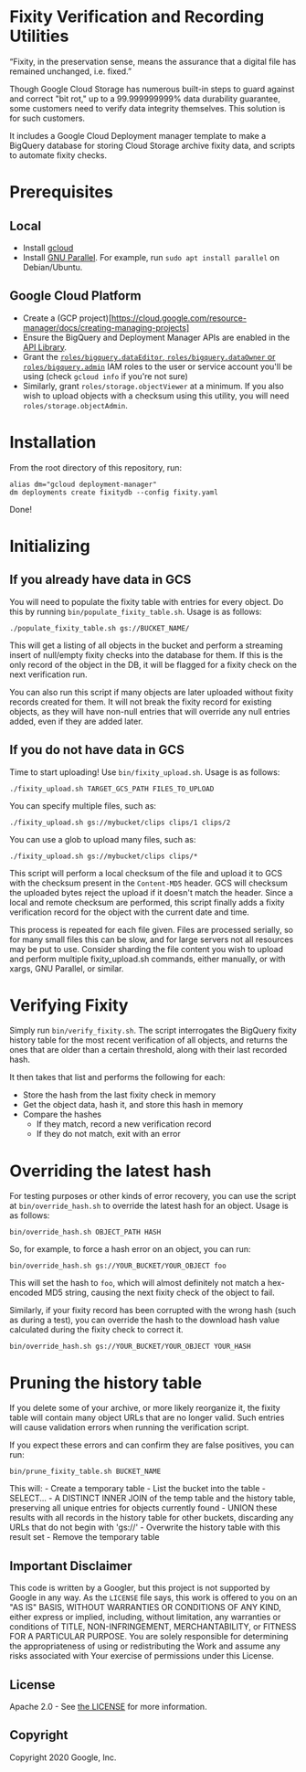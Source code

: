 # Fixity Verification and Recording Utilities

“Fixity, in the preservation sense, means the assurance that a digital file has remained unchanged, i.e. fixed.”

Though Google Cloud Storage has numerous built-in steps to guard against and correct "bit rot," up to a 99.999999999% data durability guarantee, some customers need to verify data integrity themselves. This solution is for such customers.

It includes a Google Cloud Deployment manager template to make a BigQuery database for storing Cloud Storage archive fixity data, and scripts to automate fixity checks.

# Prerequisites

## Local
- Install [gcloud](https://cloud.google.com/sdk)
- Install [GNU Parallel](https://www.gnu.org/software/parallel/). For example, run `sudo apt install parallel` on Debian/Ubuntu.

## Google Cloud Platform
- Create a (GCP project)[https://cloud.google.com/resource-manager/docs/creating-managing-projects]
- Ensure the BigQuery and Deployment Manager APIs are enabled in the [API Library](https://console.cloud.google.com/apis/library).
- Grant the [`roles/bigquery.dataEditor`, `roles/bigquery.dataOwner` or `roles/bigquery.admin`](https://cloud.google.com/bigquery/docs/access-control) IAM roles to the user or service account you'll be using (check `gcloud info` if you're not sure)
- Similarly, grant `roles/storage.objectViewer` at a minimum. If you also wish to upload objects with a checksum using this utility, you will need `roles/storage.objectAdmin`.

# Installation
From the root directory of this repository, run:

```shell
alias dm="gcloud deployment-manager"
dm deployments create fixitydb --config fixity.yaml
```
Done!

# Initializing

## If you already have data in GCS
You will need to populate the fixity table with entries for every object. Do this by running `bin/populate_fixity_table.sh`. Usage is as follows:

`./populate_fixity_table.sh gs://BUCKET_NAME/`

This will get a listing of all objects in the bucket and perform a streaming insert of null/empty fixity checks into the database for them. If this is the only record of the object in the DB, it will be flagged for a fixity check on the next verification run.

You can also run this script if many objects are later uploaded without fixity records created for them. It will not break the fixity record for existing objects, as they will have non-null entries that will override any null entries added, even if they are added later.

## If you do not have data in GCS
Time to start uploading! Use `bin/fixity_upload.sh`. Usage is as follows:

`./fixity_upload.sh TARGET_GCS_PATH FILES_TO_UPLOAD`

You can specify multiple files, such as:

`./fixity_upload.sh gs://mybucket/clips clips/1 clips/2`

You can use a glob to upload many files, such as:

`./fixity_upload.sh gs://mybucket/clips clips/*`

This script will perform a local checksum of the file and upload it to GCS with the checksum present in the `Content-MD5` header. GCS will checksum the uploaded bytes reject the upload if it doesn't match the header. Since a local and remote checksum are performed, this script finally adds a fixity verification record for the object with the current date and time.

This process is repeated for each file given. Files are processed serially, so for many small files this can be slow, and for large servers not all resources may be put to use. Consider sharding the file content you wish to upload and perform multiple fixity_upload.sh commands, either manually, or with xargs, GNU Parallel, or similar.

# Verifying Fixity
Simply run `bin/verify_fixity.sh`. The script interrogates the BigQuery fixity history table for the most recent verification of all objects, and returns the ones that are older than a certain threshold, along with their last recorded hash.

It then takes that list and performs the following for each:
  - Store the hash from the last fixity check in memory
  - Get the object data, hash it, and store this hash in memory
  - Compare the hashes
      - If they match, record a new verification record
      - If they do not match, exit with an error

# Overriding the latest hash
For testing purposes or other kinds of error recovery, you can use the script at `bin/override_hash.sh` to override the latest hash for an object. Usage is as follows:

`bin/override_hash.sh OBJECT_PATH HASH`

So, for example, to force a hash error on an object, you can run:

`bin/override_hash.sh gs://YOUR_BUCKET/YOUR_OBJECT foo`

This will set the hash to `foo`, which will almost definitely not match a hex-encoded MD5 string, causing the next fixity check of the object to fail.

Similarly, if your fixity record has been corrupted with the wrong hash (such as during a test), you can override the hash to the download hash value calculated during the fixity check to correct it.

`bin/override_hash.sh gs://YOUR_BUCKET/YOUR_OBJECT YOUR_HASH`

# Pruning the history table
If you delete some of your archive, or more likely reorganize it, the fixity table will contain many object URLs that are no longer valid. Such entries will cause validation errors when running the verification script. 

If you expect these errors and can confirm they are false positives, you can run:

`bin/prune_fixity_table.sh BUCKET_NAME`

This will:
    - Create a temporary table
    - List the bucket into the table
    - SELECT...
        - A DISTINCT INNER JOIN of the temp table and the history table, preserving all unique entries for objects currently found
        - UNION these results with all records in the history table for other buckets, discarding any URLs that do not begin with 'gs://'
    - Overwrite the history table with this result set
    - Remove the temporary table

## Important Disclaimer

This code is written by a Googler, but this project is not supported by Google in any way. As the `LICENSE` file says, this work is offered to you on an "AS IS" BASIS, WITHOUT WARRANTIES OR CONDITIONS OF ANY KIND, either express or implied, including, without limitation, any warranties or conditions of TITLE, NON-INFRINGEMENT, MERCHANTABILITY, or FITNESS FOR A PARTICULAR PURPOSE. You are solely responsible for determining the appropriateness of using or redistributing the Work and assume any risks associated with Your exercise of permissions under this License.

## License

Apache 2.0 - See [the LICENSE](/LICENSE) for more information.

## Copyright

Copyright 2020 Google, Inc.
